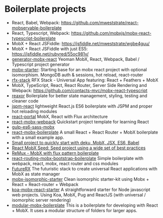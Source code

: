 # Boilerplate projects

* React, Babel, Webpack: https://github.com/mweststrate/react-mobservable-boilerplate
* React, Typescript, Webpack: https://github.com/mobxjs/mobx-react-typescript-boilerplate
* MobX + React JSFiddle: https://jsfiddle.net/mweststrate/wgbe4guu/
* MobX + React JSFiddle with just ES5: https://jsfiddle.net/rubyred/55oc981v/
* [generator-mobx-react](https://www.npmjs.com/package/generator-mobx-react) Yeoman MobX, React, Webpack, Babel / Typescript project generator
* [mobx-starter](https://github.com/nightwolfz/mobx-starter): Starting base for an mobx react project with optional isomorphism. MongoDB auth & sessions, hot reload, react-router
* [rfx-stack](https://github.com/foxhound87/rfx-stack) RFX Stack - Universal App featuring: React + Feathers + MobX
* MobX, TypeScript, React, React Router, Server Side Rendering and Webpack: https://github.com/contacts-mvc/mobx-react-typescript
* [reaxor](https://github.com/KadoBOT/reaxor) Boilerplate for better state management, styling, testing and cleaner code
* [jspm-react](https://github.com/capaj/jspm-react) lightweight React.js ES6 boilerplate with JSPM and proper hot reloading modules
* [react-portal](https://github.com/vinej/react-portal) MobX, React with Flux architecture
* [react-mobx-webpack](https://github.com/tapos007/ReactJS-MobX-Webpack-Boilerplate/tree/master/app/store) Quickstart project template for learning React
* [gulp-es6-sass-mobx](https://github.com/pixelkritzel/gulp_es6_sass_boilerplate)
* [react-mobx-boilerplate](https://github.com/osenvosem/react-mobx-boilerplate) A small React + React Router + MobX boilerplate with a small example app.
* [Small project to quickly start with deku, MobX, JSX, ES6, Babel](https://github.com/micnews/mobx-deku-boilerplate)
* [React MobX Seed: Seed project using a wide set of best practices](https://github.com/sapientglobalmarkets/react-mobx-seed)
* [ReMux - MobX with flux pattern boilerplate](https://github.com/vinej/react-remux)
* [react-routing-mobx-bootstrap-boilerplate](https://github.com/tranqy/react-routing-mobx-bootstrap-boilerplate) Simple boilerplate with webpack, react, mobx, react router and css modules
* [FutureRX](https://github.com/iam4x/futureRX) The futuristic stack to create universal React applications with MobX as state manager
* [mobx-isomorphic-starter](https://github.com/Xerios/mobx-isomorphic-starter) Clean isomorphic starter-kit using Mobx + React + React-router + Webpack
* [koa-mobx-react-starter](https://github.com/lostpebble/koa-mobx-react-starter) A straightforward starter for Node javascript web projects. Using Koa, MobX, Pug and ReactJS (with universal / isomorphic server rendering)
* [modular-mobx-boilerplate](https://github.com/code-shoily/modular-mobx-boilerplate) This is a boilerplate for developing with React + MobX. It uses a modular structure of folders for larger apps.
